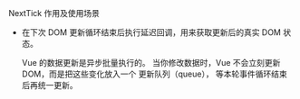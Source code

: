 NextTick 作用及使用场景

- 在下次 DOM 更新循环结束后执行延迟回调，用来获取更新后的真实 DOM 状态。

  Vue 的数据更新是异步批量执行的。
  当你修改数据时，Vue 不会立刻更新 DOM，而是把这些变化放入一个 更新队列（queue），
  等本轮事件循环结束后再统一更新。

  

